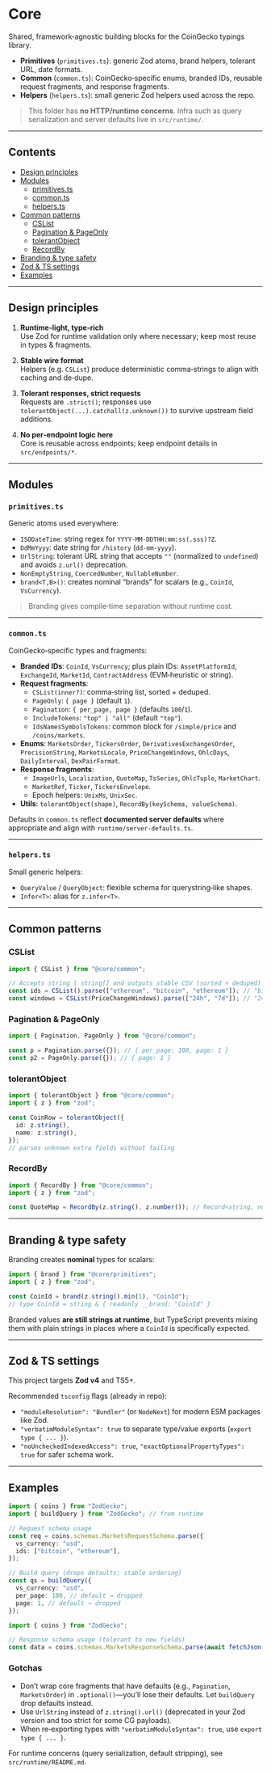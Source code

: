 # Core

Shared, framework‑agnostic building blocks for the CoinGecko typings library.

- **Primitives** (`primitives.ts`): generic Zod atoms, brand helpers, tolerant URL, date formats.
- **Common** (`common.ts`): CoinGecko‑specific enums, branded IDs, reusable request fragments, and response fragments.
- **Helpers** (`helpers.ts`): small generic Zod helpers used across the repo.

> This folder has **no HTTP/runtime concerns**. Infra such as query serialization and server defaults live in `src/runtime/`.

---

## Contents

- [Design principles](#design-principles)
- [Modules](#modules)
  - [primitives.ts](#primitivests)
  - [common.ts](#commonts)
  - [helpers.ts](#helpersts)
- [Common patterns](#common-patterns)
  - [CSList](#cslist)
  - [Pagination & PageOnly](#pagination--pageonly)
  - [tolerantObject](#tolerantobject)
  - [RecordBy](#recordby)
- [Branding & type safety](#branding--type-safety)
- [Zod & TS settings](#zod--ts-settings)
- [Examples](#examples)

---

## Design principles

1. **Runtime‑light, type‑rich**  
   Use Zod for runtime validation only where necessary; keep most reuse in types & fragments.

2. **Stable wire format**  
   Helpers (e.g. `CSList`) produce deterministic comma‑strings to align with caching and de‑dupe.

3. **Tolerant responses, strict requests**  
   Requests are `.strict()`; responses use `tolerantObject(...).catchall(z.unknown())` to survive upstream field additions.

4. **No per‑endpoint logic here**  
   Core is reusable across endpoints; keep endpoint details in `src/endpoints/*`.

---

## Modules

### `primitives.ts`

Generic atoms used everywhere:

- `ISODateTime`: string regex for `YYYY-MM-DDTHH:mm:ss(.sss)?Z`.
- `DdMmYyyy`: date string for `/history` (`dd-mm-yyyy`).
- `UrlString`: tolerant URL string that accepts `""` (normalized to `undefined`) and avoids `z.url()` deprecation.
- `NonEmptyString`, `CoercedNumber`, `NullableNumber`.
- `brand<T,B>()`: creates nominal “brands” for scalars (e.g., `CoinId`, `VsCurrency`).

> Branding gives compile‑time separation without runtime cost.

---

### `common.ts`

CoinGecko‑specific types and fragments:

- **Branded IDs**: `CoinId`, `VsCurrency`; plus plain IDs: `AssetPlatformId`, `ExchangeId`, `MarketId`, `ContractAddress` (EVM‑heuristic or string).
- **Request fragments**:
  - `CSList(inner?)`: comma‑string list, sorted + deduped.
  - `PageOnly`: `{ page }` (default `1`).
  - `Pagination`: `{ per_page, page }` (defaults `100`/`1`).
  - `IncludeTokens`: `"top" | "all"` (default `"top"`).
  - `IdsNamesSymbolsTokens`: common block for `/simple/price` and `/coins/markets`.
- **Enums**: `MarketsOrder`, `TickersOrder`, `DerivativesExchangesOrder`, `PrecisionString`, `MarketsLocale`, `PriceChangeWindows`, `OhlcDays`, `DailyInterval`, `DexPairFormat`.
- **Response fragments**:
  - `ImageUrls`, `Localization`, `QuoteMap`, `TsSeries`, `OhlcTuple`, `MarketChart`.
  - `MarketRef`, `Ticker`, `TickersEnvelope`.
  - Epoch helpers: `UnixMs`, `UnixSec`.
- **Utils**: `tolerantObject(shape)`, `RecordBy(keySchema, valueSchema)`.

Defaults in `common.ts` reflect **documented server defaults** where appropriate and align with `runtime/server-defaults.ts`.

---

### `helpers.ts`

Small generic helpers:

- `QueryValue` / `QueryObject`: flexible schema for querystring‑like shapes.
- `Infer<T>`: alias for `z.infer<T>`.

---

## Common patterns

### CSList

```ts
import { CSList } from "@core/common";

// Accepts string | string[] and outputs stable CSV (sorted + deduped)
const ids = CSList().parse(["ethereum", "bitcoin", "ethereum"]); // "bitcoin,ethereum"
const windows = CSList(PriceChangeWindows).parse(["24h", "7d"]); // "24h,7d"
```

### Pagination & PageOnly

```ts
import { Pagination, PageOnly } from "@core/common";

const p = Pagination.parse({}); // { per_page: 100, page: 1 }
const p2 = PageOnly.parse({}); // { page: 1 }
```

### tolerantObject

```ts
import { tolerantObject } from "@core/common";
import { z } from "zod";

const CoinRow = tolerantObject({
  id: z.string(),
  name: z.string(),
});
// parses unknown extra fields without failing
```

### RecordBy

```ts
import { RecordBy } from "@core/common";
import { z } from "zod";

const QuoteMap = RecordBy(z.string(), z.number()); // Record<string, number>
```

---

## Branding & type safety

Branding creates **nominal** types for scalars:

```ts
import { brand } from "@core/primitives";
import { z } from "zod";

const CoinId = brand(z.string().min(1), "CoinId");
// type CoinId = string & { readonly __brand: "CoinId" }
```

Branded values **are still strings at runtime**, but TypeScript prevents mixing them with plain strings in places where a `CoinId` is specifically expected.

---

## Zod & TS settings

This project targets **Zod v4** and TS5+.

Recommended `tsconfig` flags (already in repo):

- `"moduleResolution": "Bundler"` (or `NodeNext`) for modern ESM packages like Zod.
- `"verbatimModuleSyntax": true` to separate type/value exports (`export type { ... }`).
- `"noUncheckedIndexedAccess": true`, `"exactOptionalPropertyTypes": true` for safer schema work.

---

## Examples

```ts
import { coins } from "ZodGecko";
import { buildQuery } from "ZodGecko"; // from runtime

// Request schema usage
const req = coins.schemas.MarketsRequestSchema.parse({
  vs_currency: "usd",
  ids: ["bitcoin", "ethereum"],
});

// Build query (drops defaults; stable ordering)
const qs = buildQuery({
  vs_currency: "usd",
  per_page: 100, // default → dropped
  page: 1, // default → dropped
});
```

```ts
import { coins } from "ZodGecko";

// Response schema usage (tolerant to new fields)
const data = coins.schemas.MarketsResponseSchema.parse(await fetchJson(...));
```

### Gotchas

- Don’t wrap core fragments that have defaults (e.g., `Pagination`, `MarketsOrder`) in `.optional()`—you’ll lose their defaults. Let `buildQuery` drop defaults instead.
- Use `UrlString` instead of `z.string().url()` (deprecated in your Zod version and too strict for some CG payloads).
- When re‑exporting types with `"verbatimModuleSyntax": true`, use `export type { ... }`.

For runtime concerns (query serialization, default stripping), see `src/runtime/README.md`.
